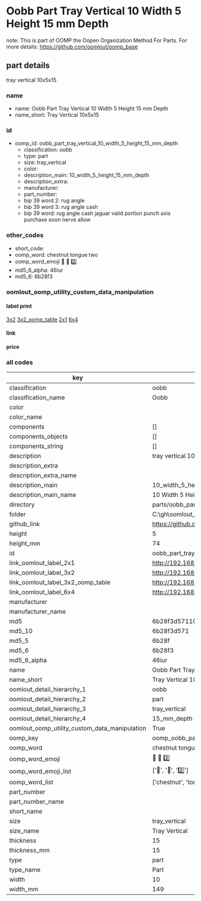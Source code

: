 # Oobb Part Tray Vertical 10 Width 5 Height 15 mm Depth  

note: This is part of OOMP the Oopen Organization Method For Parts. For more details: https://github.com/oomlout/oomp_base

##  part details
  



tray vertical 10x5x15



### name
* name: Oobb Part Tray Vertical 10 Width 5 Height 15 mm Depth
* name_short: Tray Vertical 10x5x15 
### id
* oomp_id: oobb_part_tray_vertical_10_width_5_height_15_mm_depth
  * classification: oobb
  * type: part
  * size: tray_vertical
  * color: 
  * description_main: 10_width_5_height_15_mm_depth
  * description_extra: 
  * manufacturer: 
  * part_number: 
  * bip 39 word 2: rug angle
  * bip 39 word 3: rug angle cash
  * bip 39 word: rug angle cash jaguar valid portion punch axis purchase soon nerve allow

### other_codes
* short_code: 
* oomp_word: chestnut tongue two
* oomp_word_emoji :chestnut: :tongue: :two:
* md5_6_alpha: 46iur
* md5_6: 6b28f3






### oomlout_oomp_utility_custom_data_manipulation
#### label print
[3x2](http://192.168.1.245:1112/?label=oomp%2046iur)
[3x2_oomp_table](http://192.168.1.108:1112/?label=oomp%2046iur)
[2x1](http://192.168.1.242:1112/?label=oomp%2046iur)
[6x4](http://192.168.1.55:1112/?label=oomp%2046iur)    

#### link

                              

#### price







### all codes 
| key | value |  
| --- | --- |  
| classification | oobb |  
| classification_name | Oobb |  
| color |  |  
| color_name |  |  
| components | [] |  
| components_objects | [] |  
| components_string | [] |  
| description | tray vertical 10x5x15 |  
| description_extra |  |  
| description_extra_name |  |  
| description_main | 10_width_5_height_15_mm_depth |  
| description_main_name | 10 Width 5 Height 15 mm Depth |  
| directory | parts/oobb_part_tray_vertical_10_width_5_height_15_mm_depth |  
| folder | C:\gh\oomlout_oobb_version_4_generated_parts\parts\oobb_part_tray_vertical_10_width_5_height_15_mm_depth |  
| github_link | https://github.com/oomlout/oomlout_oomp_part_src/tree/main/parts/oobb_part_tray_vertical_10_width_5_height_15_mm_depth |  
| height | 5 |  
| height_mm | 74 |  
| id | oobb_part_tray_vertical_10_width_5_height_15_mm_depth |  
| link_oomlout_label_2x1 | http://192.168.1.242:1112/?label=oomp%2046iur |  
| link_oomlout_label_3x2 | http://192.168.1.245:1112/?label=oomp%2046iur |  
| link_oomlout_label_3x2_oomp_table | http://192.168.1.108:1112/?label=oomp%2046iur |  
| link_oomlout_label_6x4 | http://192.168.1.55:1112/?label=oomp%2046iur |  
| manufacturer |  |  
| manufacturer_name |  |  
| md5 | 6b28f3d57110f5baa1786772468235e8 |  
| md5_10 | 6b28f3d571 |  
| md5_5 | 6b28f |  
| md5_6 | 6b28f3 |  
| md5_6_alpha | 46iur |  
| name | Oobb Part Tray Vertical 10 Width 5 Height 15 mm Depth |  
| name_short | Tray Vertical 10x5x15  |  
| oomlout_detail_hierarchy_1 | oobb |  
| oomlout_detail_hierarchy_2 | part |  
| oomlout_detail_hierarchy_3 | tray_vertical |  
| oomlout_detail_hierarchy_4 | 15_mm_depth |  
| oomlout_oomp_utility_custom_data_manipulation | True |  
| oomp_key | oomp_oobb_part_tray_vertical_10_width_5_height_15_mm_depth |  
| oomp_word | chestnut tongue two |  
| oomp_word_emoji | :chestnut: :tongue: :two: |  
| oomp_word_emoji_list | [':chestnut:', ':tongue:', ':two:'] |  
| oomp_word_list | ['chestnut', 'tongue', 'two'] |  
| part_number |  |  
| part_number_name |  |  
| short_name |  |  
| size | tray_vertical |  
| size_name | Tray Vertical |  
| thickness | 15 |  
| thickness_mm | 15 |  
| type | part |  
| type_name | Part |  
| width | 10 |  
| width_mm | 149 |  
